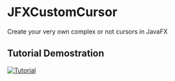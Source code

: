 # JFXCustomCursor

Create your very own complex or not cursors in JavaFX


## Tutorial Demostration
[![Tutorial](http://img.youtube.com/vi/6s3bvyy0v_8/0.jpg)](https://www.youtube.com/watch?v=6s3bvyy0v_8)


